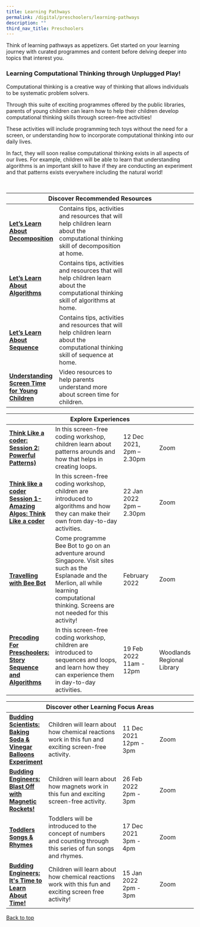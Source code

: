 ```yaml
---
title: Learning Pathways
permalink: /digital/preschoolers/learning-pathways
description: ""
third_nav_title: Preschoolers
---
```

<style type="text/css">
/* Links */
.content a { color: #322987; }
.content a:focus,
.content a:hover { color: #28216c; }

/* Button Outline */
.bp-button { padding-left: 1.5rem; padding-right: 1.5rem; }
.bp-button.is-primary-outline { border: 1px solid #322987; color: #322987; background-color: transparent; text-decoration: none; }
.bp-button.is-primary-outline:focus,
.bp-button.is-primary-outline:hover { border: 1px solid #322987; color: #cff2e8; background-color: #322987; text-decoration: none; }

/* Responsive Iframe */
.responsive-iframe { position: absolute; top: 0; left: 0; bottom: 0; right: 0; width: 100%; height: 100%; }
.responsive-iframe-container { position: relative; overflow: hidden; width: 100%; }
.responsive-iframe-container.ratio-16by9 { padding-top: 56.25%; }
.responsive-iframe-container.ratio-4by3 { padding-top: 75%; }
.responsive-iframe-container.ratio-3by2 { padding-top: 66.66%; }
.responsive-iframe-container.ratio-1by1 { padding-top: 100%; }
</style>
Think of learning pathways as appetizers. Get started on your learning journey with curated programmes and content before delving deeper into topics that interest you.
<h3><b> Learning Computational Thinking through Unplugged Play!</b></h3>

Computational thinking is a creative way of thinking that allows individuals to be systematic problem solvers.

Through this suite of exciting programmes offered by the public libraries, parents of young children can learn how to help their children develop computational thinking skills through screen-free activities!

These activities will include programming tech toys without the need for a screen, or understanding how to incorporate computational thinking into our daily lives. 

In fact, they will soon realise computational thinking exists in all aspects of our lives. For example, children will be able to learn that understanding algorithms is an important skill to have if they are conducting an experiment and that patterns exists everywhere including the natural world!

<br>

<div class="horizontal-scroll margin--bottom--lg">
  <table class="generic-table">
    <thead>
      <tr>
        <th colspan="4" class="is-uppercase has-weight-normal">Discover Recommended Resources</th>
      </tr>
    </thead>
    <tbody>
      <tr>
        <td style="width: 20%;"><a href="/digital/preschoolers/content" target="_blank"><b> Let’s Learn About Decomposition</b></a></td>
        <td style="width: 40%;">Contains tips, activities and resources that will help children learn about the computational thinking skill of decomposition at home.</td>
        <td style="width: 20%;"></td>
        <td style="width: 20%;"></td>
      </tr>
      <tr>
        <td><a href="/digital/preschoolers/content" target="_blank"><b>Let’s Learn About Algorithms</b></a></td>
        <td>Contains tips, activities and resources that will help children learn about the computational thinking skill of algorithms at home.</td>
        <td> </td>
        <td> </td>
      </tr>
<tr>
        <td><a href="/digital/preschoolers/content" target="_blank"><b>Let’s Learn About Sequence</b></a></td>
        <td>Contains tips, activities and resources that will help children learn about the computational thinking skill of sequence at home.</td>
        <td> </td>
        <td> </td>
      </tr>
<tr>
        <td><a href="/digital/preschoolers/content" target="_blank"><b>Understanding Screen Time for Young Children</b></a></td>
        <td>Video resources to help parents understand more about screen time for children.</td>
        <td> </td>
        <td> </td>
      </tr>
    </tbody>
  </table>
</div>

<div class="horizontal-scroll margin--bottom--lg">
  <table class="generic-table">
    <thead>
      <tr>
        <th colspan="4" class="is-uppercase has-weight-normal">Explore Experiences</th>
      </tr>
    </thead>
    <tbody>
      <tr>
        <td style="width: 20%;"><a href="https://go.gov.sg/er-digital-progs" target="_blank"><b>Think Like a coder: Session 2: Powerful Patterns)</b></a></td>
        <td style="width: 40%;">In this screen-free coding workshop, children learn about patterns arounds and how that helps in creating loops.</td>
        <td style="width: 20%;">12 Dec 2021,<br>2pm – 2.30pm</td>
        <td style="width: 20%;">Zoom</td>
      </tr>
      <tr>
        <td><a href="https://go.gov.sg/er-digital-progs" target="_blank"><b>Think like a coder Session 1- Amazing Algos: Think Like a coder</b></a></td>
        <td>In this screen-free coding workshop, children are introduced to algorithms and how they can make their own from day-to-day activities. </td>
        <td>22 Jan 2022<br>2pm – 2.30pm</td>
        <td>Zoom</td>
      </tr>
      <tr>
        <td><a href="https://go.gov.sg/er-digital-progs" target="_blank"><b>Travelling with Bee Bot</b></a></td>
        <td>Come programme Bee Bot to go on an adventure around Singapore. Visit sites such as the Esplanade and the Merlion, all while learning computational thinking. Screens are not needed for this activity!</td>
        <td>February 2022</td>
        <td>Zoom</td>
      </tr>
<tr>
<td><a href="https://go.gov.sg/er-digital-progs" target="_blank"><b>Precoding For Preschoolers: Story Sequence and Algorithms</b></a></td>
        <td>In this screen-free coding workshop, children are introduced to sequences and loops, and learn how they can experience them in day-to-day activities.</td>
        <td>19 Feb 2022 <br>11am - 12pm</td>
        <td>Woodlands Regional Library</td>
      </tr>
    </tbody>
  </table>
</div>
			
<div class="horizontal-scroll margin--bottom--lg">
  <table class="generic-table">
    <thead>
      <tr>
        <th colspan="4" class="is-uppercase has-weight-normal">Discover other Learning Focus Areas</th>
      </tr>
    </thead>
    <tbody>
      <tr>
        <td style="width: 20%;"><a href="https://go.gov.sg/er-science-progs" target="_blank"><b>Budding Scientists: Baking Soda & Vinegar Balloons Experiment </b></a></td>
        <td style="width: 40%;"> Children will learn about how chemical reactions work in this fun and exciting screen-free activity. </td>
        <td style="width: 20%;">11 Dec 2021 <br>12pm - 3pm</td>
        <td style="width: 20%;">Zoom</td>
      </tr>
<tr>
<td><a href="https://go.gov.sg/er-science-progs" target="_blank"><b>Budding Engineers: Blast Off with Magnetic Rockets!</b></a></td>
        <td>Children will learn about how magnets work in this fun and exciting screen-free activity. </td>
        <td>26 Feb 2022<br>2pm - 3pm</td>
        <td>Zoom</td>
      </tr>
<tr>
<td><a href="https://go.gov.sg/tsr-progs" target="_blank"><b>Toddlers Songs & Rhymes</b></a></td>
        <td>Toddlers will be introduced to the concept of numbers and counting through this series of fun songs and rhymes.</td>
        <td>17 Dec 2021 <br>3pm - 4pm</td>
        <td>Zoom</td>
      </tr>
<tr>
<td><a href="https://go.gov.sg/er-science-progs" target="_blank"><b>Budding Engineers: It's Time to Learn About Time!</b></a></td>
        <td>Children will learn about how chemical reactions work with this fun and exciting screen free activity!</td>
        <td>15 Jan 2022 <br>2pm - 3pm</td>
        <td>Zoom</td>
      </tr>
    </tbody>
  </table>
</div>

<p class="has-text-right margin--top--xl"><a href="#main-content">Back to top</a></p>
